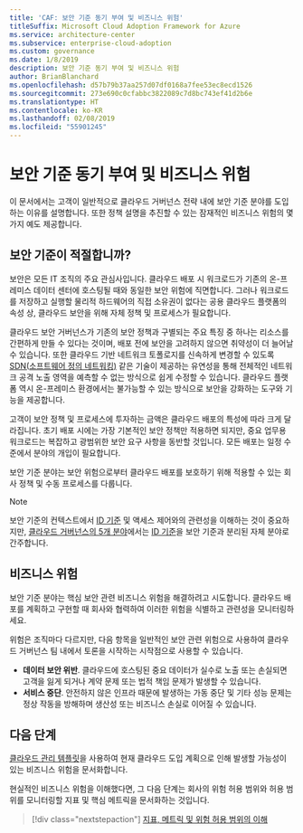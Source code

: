 ```yaml
---
title: 'CAF: 보안 기준 동기 부여 및 비즈니스 위험'
titleSuffix: Microsoft Cloud Adoption Framework for Azure
ms.service: architecture-center
ms.subservice: enterprise-cloud-adoption
ms.custom: governance
ms.date: 1/8/2019
description: 보안 기준 동기 부여 및 비즈니스 위험
author: BrianBlanchard
ms.openlocfilehash: d57b79b37aa257d07df0168a7fee53ec8ecd1526
ms.sourcegitcommit: 273e690c0cfabbc3822089c7d8bc743ef41d2b6e
ms.translationtype: HT
ms.contentlocale: ko-KR
ms.lasthandoff: 02/08/2019
ms.locfileid: "55901245"
---
```

# <a name="security-baseline-motivations-and-business-risks"></a>보안 기준 동기 부여 및 비즈니스 위험

이 문서에서는 고객이 일반적으로 클라우드 거버넌스 전략 내에 보안 기준 분야를 도입하는 이유를 설명합니다. 또한 정책 설명을 추진할 수 있는 잠재적인 비즈니스 위험의 몇 가지 예도 제공합니다.

<!-- markdownlint-disable MD026 -->

## <a name="is-a-security-baseline-relevant"></a>보안 기준이 적절합니까?

보안은 모든 IT 조직의 주요 관심사입니다. 클라우드 배포 시 워크로드가 기존의 온-프레미스 데이터 센터에 호스팅될 때와 동일한 보안 위험에 직면합니다. 그러나 워크로드를 저장하고 실행할 물리적 하드웨어의 직접 소유권이 없다는 공용 클라우드 플랫폼의 속성 상, 클라우드 보안을 위해 자체 정책 및 프로세스가 필요합니다.

클라우드 보안 거버넌스가 기존의 보안 정책과 구별되는 주요 특징 중 하나는 리소스를 간편하게 만들 수 있다는 것이며, 배포 전에 보안을 고려하지 않으면 취약성이 더 늘어날 수 있습니다. 또한 클라우드 기반 네트워크 토폴로지를 신속하게 변경할 수 있도록 [SDN(소프트웨어 정의 네트워킹)](../../decision-guides/software-defined-network/overview.md) 같은 기술이 제공하는 유연성을 통해 전체적인 네트워크 공격 노출 영역을 예측할 수 없는 방식으로 쉽게 수정할 수 있습니다. 클라우드 플랫폼 역시 온-프레미스 환경에서는 불가능할 수 있는 방식으로 보안을 강화하는 도구와 기능을 제공합니다.

고객이 보안 정책 및 프로세스에 투자하는 금액은 클라우드 배포의 특성에 따라 크게 달라집니다. 초기 배포 시에는 가장 기본적인 보안 정책만 적용하면 되지만, 중요 업무용 워크로드는 복잡하고 광범위한 보안 요구 사항을 동반할 것입니다. 모든 배포는 일정 수준에서 분야의 개입이 필요합니다.

보안 기준 분야는 보안 위험으로부터 클라우드 배포를 보호하기 위해 적용할 수 있는 회사 정책 및 수동 프로세스를 다룹니다.

> [!NOTE]
>보안 기준의 컨텍스트에서 [ID 기준](../identity-baseline/overview.md) 및 액세스 제어와의 관련성을 이해하는 것이 중요하지만, [클라우드 거버넌스의 5개 분야](../overview.md)에서는 [ID 기준](../identity-baseline/overview.md)을 보안 기준과 분리된 자체 분야로 간주합니다.

## <a name="business-risk"></a>비즈니스 위험

보안 기준 분야는 핵심 보안 관련 비즈니스 위험을 해결하려고 시도합니다. 클라우드 배포를 계획하고 구현할 때 회사와 협력하여 이러한 위험을 식별하고 관련성을 모니터링하세요.

위험은 조직마다 다르지만, 다음 항목을 일반적인 보안 관련 위험으로 사용하여 클라우드 거버넌스 팀 내에서 토론을 시작하는 시작점으로 사용할 수 있습니다.

- **데이터 보안 위반**. 클라우드에 호스팅된 중요 데이터가 실수로 노출 또는 손실되면 고객을 잃게 되거나 계약 문제 또는 법적 책임 문제가 발생할 수 있습니다.
- **서비스 중단**. 안전하지 않은 인프라 때문에 발생하는 가동 중단 및 기타 성능 문제는 정상 작동을 방해하며 생산성 또는 비즈니스 손실로 이어질 수 있습니다.

## <a name="next-steps"></a>다음 단계

[클라우드 관리 템플릿](./template.md)을 사용하여 현재 클라우드 도입 계획으로 인해 발생할 가능성이 있는 비즈니스 위험을 문서화합니다.

현실적인 비즈니스 위험을 이해했다면, 그 다음 단계는 회사의 위험 허용 범위와 허용 범위를 모니터링할 지표 및 핵심 메트릭을 문서화하는 것입니다.

> [!div class="nextstepaction"]
> [지표, 메트릭 및 위험 허용 범위의 이해](./metrics-tolerance.md)
